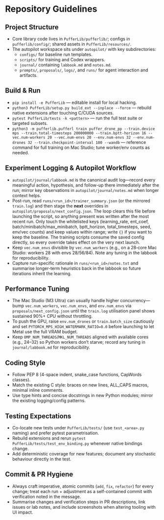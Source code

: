 # Repository Guidelines

## Project Structure
- Core library code lives in `PufferLib/pufferlib/`; configs in `pufferlib/config/`; shared assets in `PufferLib/resources/`.
- The autopilot workspace sits under `autopilot/` with key subdirectories:
  - `configs/` for baseline run templates.
  - `scripts/` for training and Codex wrappers.
  - `journal/` containing `labbook.md` and `notes.md`.
  - `prompts/`, `proposals/`, `logs/`, and `runs/` for agent interaction and artifacts.

## Build & Run
- `pip install -e PufferLib` — editable install for local hacking.
- `python3 PufferLib/setup.py build_ext --inplace --force` — rebuild native extensions after touching C/CUDA sources.
- `pytest PufferLib/tests -k <pattern>` — run the full test suite or targeted subsets.
- `python3 -m pufferlib.pufferl train puffer_drone_pp --train.device mps --train.total-timesteps 200000000 --train.bptt-horizon 16 --vec.num-workers 20 --vec.num-envs 20 --env.num-envs 32 --env.num-drones 32 --train.checkpoint-interval 100 --wandb` — reference command for full training on Mac Studio; tune worker/env counts as needed.

## Experiment Logging & Autopilot Workflow
- `autopilot/journal/labbook.md` is the canonical audit log—record every meaningful action, hypothesis, and follow-up there immediately after the run; mirror key observations in `autopilot/journal/notes.md` when longer context helps.
- Post-run, read `runs/<run_id>/trainer_summary.json` (or the mirrored `train.log`) and then stage the **next** overrides in `autopilot/proposals/next_config.json`. The loop clears this file before launching the script, so anything present was written after the most recent run. Only touch the whitelisted keys (learning_rate, ent_coef, batch/minibatch/max_minibatch, bptt_horizon, total_timesteps, seed, env/vec counts) and keep values within range; write `{}` if you want to keep the baseline. The training scripts consume the saved config directly, so every override takes effect on the very next launch.
- Keep `vec.num_envs` divisible by `vec.num_workers` (e.g., on a 28‑core Mac Studio: workers 28 with envs 28/56/84). Note any tuning in the labbook for reproducibility.
- Capture run-specific rationale in `runs/<run_id>/notes.txt` and summarise longer-term heuristics back in the labbook so future iterations inherit the learning.

## Performance Tuning
- The Mac Studio (M3 Ultra) can usually handle higher concurrency—bump `vec.num_workers`, `vec.num_envs`, and `env.num_envs` via `proposals/next_config.json` until the `train.log` utilisation panel shows sustained 90%+ CPU without throttling.
- To push the GPU, raise `env.num_drones` or `train.batch_size` cautiously and set `PYTORCH_MPS_HIGH_WATERMARK_RATIO=0.0` before launching to let Metal use the full VRAM budget.
- Keep `OMP_NUM_THREADS`/`MKL_NUM_THREADS` aligned with available cores (e.g., 24–32) so Python workers don’t starve; record any tuning in `journal/labbook.md` for reproducibility.

## Coding Style
- Follow PEP 8 (4-space indent, snake_case functions, CapWords classes).
- Match the existing C style: braces on new lines, ALL_CAPS macros, minimal inline comments.
- Use type hints and concise docstrings in new Python modules; mirror the existing logging/config patterns.

## Testing Expectations
- Co-locate new tests under `PufferLib/tests/` (use `test_<area>.py` naming) and prefer pytest parametrisation.
- Rebuild extensions and rerun `pytest PufferLib/tests/test_env_binding.py` whenever native bindings change.
- Add deterministic coverage for new features; document any stochastic behaviour directly in the test.

## Commit & PR Hygiene
- Always craft imperative, atomic commits (`add`, `fix`, `refactor`) for every change; treat each run + adjustment as a self-contained commit with verification noted in the message.
- Summarise changes and verification steps in PR descriptions, link issues or lab notes, and include screenshots when altering tooling with UI impact.
